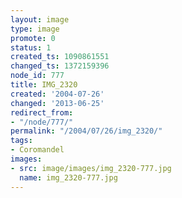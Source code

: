 ```yaml
---
layout: image
type: image
promote: 0
status: 1
created_ts: 1090861551
changed_ts: 1372159396
node_id: 777
title: IMG_2320
created: '2004-07-26'
changed: '2013-06-25'
redirect_from:
- "/node/777/"
permalink: "/2004/07/26/img_2320/"
tags:
- Coromandel
images:
- src: image/images/img_2320-777.jpg
  name: img_2320-777.jpg
---
```


